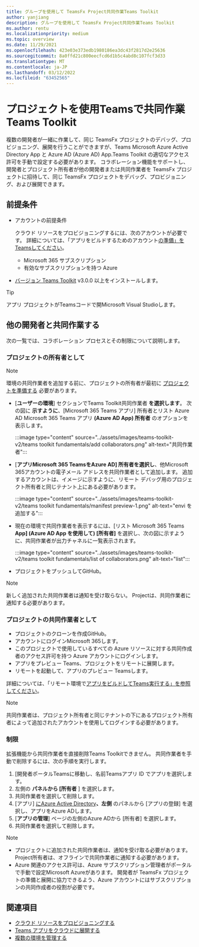 ```yaml
---
title: グループを使用して TeamsFx Project共同作業Teams Toolkit
author: yanjiang
description: グループを使用して TeamsFx Project共同作業Teams Toolkit
ms.author: rentu
ms.localizationpriority: medium
ms.topic: overview
ms.date: 11/29/2021
ms.openlocfilehash: 423e03e373edb1980186ea3dc43f2817d2e25636
ms.sourcegitcommit: 8a0ffd21c800eecfcd6d1b5c4abd8c107fcf3d33
ms.translationtype: MT
ms.contentlocale: ja-JP
ms.lasthandoff: 03/12/2022
ms.locfileid: "63452565"
---
```

# <a name="collaborate-on-teams-project-using-teams-toolkit"></a>プロジェクトを使用Teamsで共同作業Teams Toolkit

複数の開発者が一緒に作業して、同じ TeamsFx プロジェクトのデバッグ、プロビジョニング、展開を行うことができますが、Teams Microsoft Azure Active Directory App と Azure AD (Azure AD) App.Teams Toolkit の適切なアクセス許可を手動で設定する必要があります。 コラボレーション機能をサポートし、開発者とプロジェクト所有者が他の開発者または共同作業者を TeamsFx プロジェクトに招待して、同じ TeamsFx プロジェクトをデバッグ、プロビジョニング、および展開できます。

## <a name="prerequisites"></a>前提条件

* アカウントの前提条件

    クラウド リソースをプロビジョニングするには、次のアカウントが必要です。 詳細については、「アプリをビルドするためのアカウント[の準備」をTeamsしてください](accounts.md)。

  * Microsoft 365 サブスクリプション
  * 有効なサブスクリプションを持つ Azure

* [バージョン Teams Toolkit](https://marketplace.visualstudio.com/items?itemName=TeamsDevApp.ms-teams-vscode-extension) v3.0.0 以上をインストールします。

> [!TIP]
> アプリ プロジェクトがTeamsコードで開Microsoft Visual Studioします。

## <a name="collaborate-with-other-developers"></a>他の開発者と共同作業する

次の一覧では、コラボレーション プロセスとその制限について説明します。

### <a name="as-project-owner"></a>プロジェクトの所有者として

> [!NOTE]
> 環境の共同作業者を追加する前に、プロジェクトの所有者が最初に [プロジェクトを準備する](provision.md) 必要があります。

* [**ユーザーの環境**] セクションでTeams Toolkit共同作業者 **を選択します**。 次の図に **示すように**、[Microsoft 365 Teams アプリ] 所有者とリスト Azure AD Microsoft 365 Teams アプリ **(Azure AD App) 所有者** のオプションを表示します。

  :::image type="content" source="../assets/images/teams-toolkit-v2/teams toolkit fundamentals/add collaborators.png" alt-text="共同作業者":::

* [**アプリMicrosoft 365 TeamsをAzure AD] 所有者を選択し**、他Microsoft 365アカウントの電子メール アドレスを共同作業者として追加します。 追加するアカウントは、イメージに示すように、リモート デバッグ用のプロジェクト所有者と同じテナント上にある必要があります。

  :::image type="content" source="../assets/images/teams-toolkit-v2/teams toolkit fundamentals/manifest preview-1.png" alt-text="envi を追加する":::

* 現在の環境で共同作業者を表示するには、[リスト Microsoft 365 Teams **App] (Azure AD App を使用して) [所有者]** を選択し、次の図に示すように、共同作業者が出力チャネルに一覧表示されます。

  :::image type="content" source="../assets/images/teams-toolkit-v2/teams toolkit fundamentals/list of collaborators.png" alt-text="list":::

* プロジェクトをプッシュしてGitHub。

> [!NOTE]
> 新しく追加された共同作業者は通知を受け取らない。 Projectは、共同作業者に通知する必要があります。

### <a name="as-project-collaborator"></a>プロジェクトの共同作業者として

* プロジェクトのクローンを作成GitHub。
* アカウントにログインMicrosoft 365します。
* このプロジェクトで使用しているすべての Azure リソースに対する共同作成者のアクセス許可を持つ Azure アカウントにログインします。
* アプリをプレビュー Teams、プロジェクトをリモートに展開します。
* リモートを起動して、アプリのプレビュー Teamsします。

詳細については、「リモート環境で[アプリをビルドしてTeams実行する」を参照してください](/microsoftteams/platform/sbs-gs-javascript?tabs=vscode%2Cvsc%2Cviscode%2Cvcode&tutorial-step=3&branch)。

> [!NOTE]
> 共同作業者は、プロジェクト所有者と同じテナントの下にあるプロジェクト所有者によって追加されたアカウントを使用してログインする必要があります。

### <a name="limitation"></a>制限

拡張機能から共同作業者を直接削除Teams Toolkitできません。 共同作業者を手動で削除するには、次の手順を実行します。

  1. [開発者ポータルTeamsに移動し、名前Teamsアプリ ID でアプリを選択します。
  2. 左側の **パネルから [所有者** ] を選択します。
  3. 共同作業者を選択して削除します。
  4. [アプリ] [にAzure Active Directory](https://ms.portal.azure.com/#blade/Microsoft_AAD_IAM/ActiveDirectoryMenuBlade/RegisteredApps)**、左側** のパネルから [アプリの登録] を選択し、アプリをAzure ADします。
  5. [**アプリの管理**] ページの左側のAzure ADから [所有者] を選択します。
  6. 共同作業者を選択して削除します。

> [!NOTE]
>
> * プロジェクトに追加された共同作業者は、通知を受け取る必要があります。 Project所有者は、オフラインで共同作業者に通知する必要があります。
> * Azure 関連のアクセス許可は、Azure サブスクリプション管理者がポータルで手動で設定Microsoft Azureがあります。 開発者が TeamsFx プロジェクトの準備と展開に協力できるよう、Azure アカウントにはサブスクリプションの共同作成者の役割が必要です。

## <a name="see-also"></a>関連項目

* [クラウド リソースをプロビジョニングする](provision.md)
* [Teams アプリをクラウドに展開する](deploy.md)
* [複数の環境を管理する](TeamsFx-multi-env.md)
